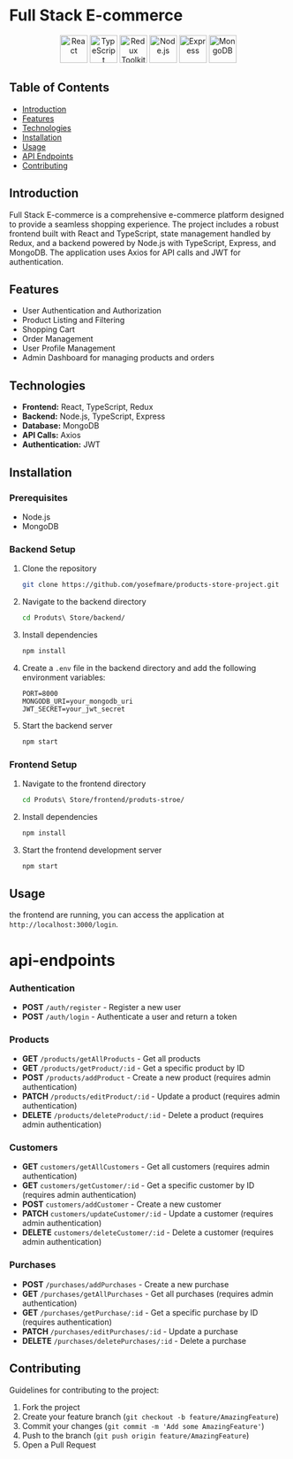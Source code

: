 # Full Stack E-commerce

<p align="center">
  <img src="https://img.shields.io/badge/React-20232A?style=for-the-badge&logo=react&logoColor=61DAFB" alt="React" height="50"/>
  <img src="https://img.shields.io/badge/TypeScript-007ACC?style=for-the-badge&logo=typescript&logoColor=white" alt="TypeScript" height="50"/>
  <img src="https://img.shields.io/badge/Redux%20Toolkit-764ABC?style=for-the-badge&logo=redux&logoColor=white" alt="Redux Toolkit" height="50"/>
  <img src="https://img.shields.io/badge/Node.js-339933?style=for-the-badge&logo=nodedotjs&logoColor=white" alt="Node.js" height="50"/>
  <img src="https://img.shields.io/badge/Express-000000?style=for-the-badge&logo=express&logoColor=white" alt="Express" height="50"/>
  <img src="https://img.shields.io/badge/MongoDB-47A248?style=for-the-badge&logo=mongodb&logoColor=white" alt="MongoDB" height="50"/>
</p>

## Table of Contents
- [Introduction](#introduction)
- [Features](#features)
- [Technologies](#technologies)
- [Installation](#installation)
- [Usage](#usage)
- [API Endpoints](#api-endpoints)
- [Contributing](#contributing)

## Introduction
Full Stack E-commerce is a comprehensive e-commerce platform designed to provide a seamless shopping experience. The project includes a robust frontend built with React and TypeScript, state management handled by Redux, and a backend powered by Node.js with TypeScript, Express, and MongoDB. The application uses Axios for API calls and JWT for authentication.

## Features
- User Authentication and Authorization
- Product Listing and Filtering
- Shopping Cart
- Order Management
- User Profile Management
- Admin Dashboard for managing products and orders

## Technologies
- **Frontend:** React, TypeScript, Redux
- **Backend:** Node.js, TypeScript, Express
- **Database:** MongoDB
- **API Calls:** Axios
- **Authentication:** JWT

## Installation

### Prerequisites
- Node.js
- MongoDB

### Backend Setup
1. Clone the repository
    ```bash
    git clone https://github.com/yosefmare/products-store-project.git
    ```
2. Navigate to the backend directory
    ```bash
    cd Produts\ Store/backend/
    ```
3. Install dependencies
    ```bash
    npm install
    ```
4. Create a `.env` file in the backend directory and add the following environment variables:
    ```
    PORT=8000
    MONGODB_URI=your_mongodb_uri
    JWT_SECRET=your_jwt_secret
    ```
5. Start the backend server
    ```bash
    npm start
    ```

### Frontend Setup
1. Navigate to the frontend directory
    ```bash
    cd Produts\ Store/frontend/produts-stroe/
    ```
2. Install dependencies
    ```bash
    npm install
    ```
3. Start the frontend development server
    ```bash
    npm start
    ```

## Usage
 the frontend are running, you can access the application at `http://localhost:3000/login`.

# api-endpoints
### Authentication
- **POST** `/auth/register` - Register a new user
- **POST** `/auth/login` - Authenticate a user and return a token

### Products
- **GET** `/products/getAllProducts` - Get all products
- **GET** `/products/getProduct/:id` - Get a specific product by ID
- **POST** `/products/addProduct` - Create a new product (requires admin authentication)
- **PATCH** `/products/editProduct/:id` - Update a product (requires admin authentication)
- **DELETE** `/products/deleteProduct/:id` - Delete a product (requires admin authentication)

### Customers
- **GET** `customers/getAllCustomers` - Get all customers (requires admin authentication)
- **GET** `customers/getCustomer/:id` - Get a specific customer by ID
(requires admin authentication)
- **POST** `customers/addCustomer` - Create a new customer 
- **PATCH** `customers/updateCustomer/:id` - Update a customer (requires admin authentication)
- **DELETE** `customers/deleteCustomer/:id` - Delete a customer (requires admin authentication)

### Purchases
- **POST** `/purchases/addPurchases` - Create a new purchase 
- **GET** `/purchases/getAllPurchases` - Get all purchases (requires admin authentication)
- **GET** `/purchases/getPurchase/:id` - Get a specific purchase by ID (requires authentication)
- **PATCH** `/purchases/editPurchases/:id` - Update a purchase 
- **DELETE** `/purchases/deletePurchases/:id` - Delete a purchase

## Contributing
Guidelines for contributing to the project:

1. Fork the project
2. Create your feature branch (`git checkout -b feature/AmazingFeature`)
3. Commit your changes (`git commit -m 'Add some AmazingFeature'`)
4. Push to the branch (`git push origin feature/AmazingFeature`)
5. Open a Pull Request

